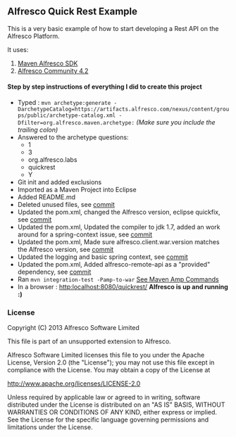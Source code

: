 ## Alfresco Quick Rest Example
This is a very basic example of how to start developing a Rest API on the Alfresco Platform.

It uses:

1. [Maven Alfresco SDK](https://artifacts.alfresco.com/nexus/content/repositories/alfresco-docs/alfresco-lifecycle-aggregator/latest/index.html)
2. [Alfresco Community 4.2](http://www.alfresco.com/products/community/4-2)

#### Step by step instructions of everything I did to create this project
* Typed : `mvn archetype:generate -DarchetypeCatalog=https://artifacts.alfresco.com/nexus/content/groups/public/archetype-catalog.xml -Dfilter=org.alfresco.maven.archetype:` *(Make sure you include the trailing colon)*
* Answered to the archetype questions:
	- 1
	- 3
	- org.alfresco.labs
	- quickrest
	- Y
* Git init and added exclusions
* Imported as a Maven Project into Eclipse
* Added README.md
* Deleted unused files, see [commit](https://github.com/AlfrescoLabs/quickrest/commit/1304c456f7f239c552bc2428058d264e823fd931)
* Updated the pom.xml, changed the Alfresco version, eclipse quickfix, see [commit](https://github.com/AlfrescoLabs/quickrest/commit/4b9b49a761f6ee3850b77b128532422b8e2192f2)
* Updated the pom.xml, Updated the compiler to jdk 1.7, added an work around for a spring-context issue, see [commit](https://github.com/AlfrescoLabs/quickrest/commit/54e9fea3bbebc6cb2a5b9655ef7da79f474506ce)
* Updated the pom.xml, Made sure alfresco.client.war.version matches the Alfresco version, see [commit](https://github.com/AlfrescoLabs/quickrest/commit/32b2b24032c41e14800093a9aa356cea0ee9fd4f)
* Updated the logging and basic spring context, see [commit](https://github.com/AlfrescoLabs/quickrest/commit/37394707414b94b3b8fa060895edcb1fcfe341a7) 
* Updated the pom.xml, Added alfresco-remote-api as a "provided" dependency, see [commit](https://github.com/AlfrescoLabs/quickrest/commit/b242b8110ccc17bd5a5b60dccc60edb217a16fbe) 
* Ran `mvn integration-test -Pamp-to-war` [See Maven Amp Commands](https://artifacts.alfresco.com/nexus/content/repositories/alfresco-docs/alfresco-lifecycle-aggregator/latest/archetypes/alfresco-amp-archetype/usage.html#Commands)
* In a browser : [http:localhost:8080/quickrest/](http:localhost:8080/quickrest/)  **Alfresco is up and running :)**

### License
Copyright (C) 2013 Alfresco Software Limited

This file is part of an unsupported extension to Alfresco.

Alfresco Software Limited licenses this file
to you under the Apache License, Version 2.0 (the
"License"); you may not use this file except in compliance
with the License.  You may obtain a copy of the License at

 http://www.apache.org/licenses/LICENSE-2.0

Unless required by applicable law or agreed to in writing,
software distributed under the License is distributed on an
"AS IS" BASIS, WITHOUT WARRANTIES OR CONDITIONS OF ANY
KIND, either express or implied.  See the License for the
specific language governing permissions and limitations
under the License.